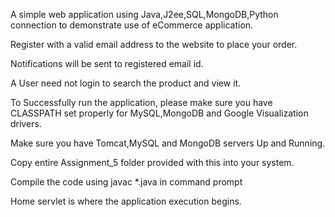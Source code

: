 A simple web application using Java,J2ee,SQL,MongoDB,Python connection to demonstrate use of eCommerce application.

Register with a valid email address to the website to place your order.

Notifications will be sent to registered email id.

A User need not login to search the product and view it.

To Successfully run the application, please make sure you have CLASSPATH set properly for MySQL,MongoDB and Google Visualization drivers.

Make sure you have Tomcat,MySQL and MongoDB servers Up and Running.

Copy entire Assignment_5 folder provided with this into your system.

Compile the code using javac *.java in command prompt

Home servlet is where the application execution begins.
